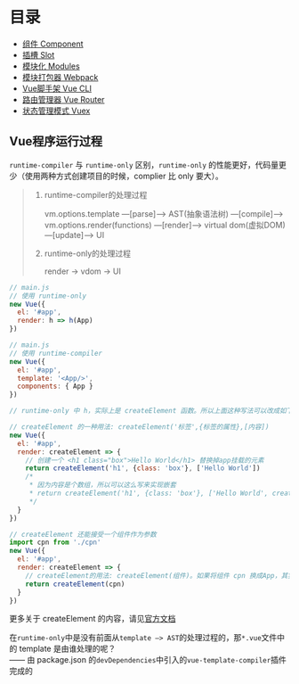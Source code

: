 # 目录

* [组件 Component](Vue/Component.md)
* [插槽 Slot](Vue/Slot.md)
* [模块化 Modules](Vue/Modules.md)
* [模块打包器 Webpack](Vue/Webpack.md)
* [Vue脚手架 Vue CLI](Vue/Vue_CLI.md)
* [路由管理器 Vue Router](Vue/Vue_Router.md)
* [状态管理模式 Vuex](Vue/Vuex.md)

## Vue程序运行过程

`runtime-compiler` 与 `runtime-only` 区别，`runtime-only` 的性能更好，代码量更少（使用两种方式创建项目的时候，complier 比 only 要大）。

> 1. runtime-compiler的处理过程
>
>     vm.options.template —[parse]—> AST(抽象语法树) —[compile]—> vm.options.render(functions) —[render]—> virtual dom(虚拟DOM) —[update]—> UI
>
> 2. runtime-only的处理过程
>
>     render -> vdom -> UI

```javascript
// main.js
// 使用 runtime-only
new Vue({
  el: '#app',
  render: h => h(App)
})
```

```javascript
// main.js
// 使用 runtime-compiler
new Vue({
  el: '#app',
  template: '<App/>',
  components: { App }
})

// runtime-only 中 h，实际上是 createElement 函数。所以上面这种写法可以改成如下

// createElement 的一种用法: createElement('标签',{标签的属性},[内容])
new Vue({
  el: '#app',
  render: createElement => {
    // 创建一个 <h1 class="box">Hello World</h1> 替换掉app挂载的元素
    return createElement('h1', {class: 'box'}, ['Hello World'])
    /*
     * 因为内容是个数组，所以可以这么写来实现嵌套
     * return createElement('h1', {class: 'box'}, ['Hello World', createElement('button',['按钮'])])
     */
  }
})

// createElement 还能接受一个组件作为参数
import cpn from './cpn'
new Vue({
  el: '#app',
  render: createElement => {
    // createElement的用法: createElement(组件)。如果将组件 cpn 换成App，其实就更 runtime-only 的写法是一样的了
    return createElement(cpn)
  }
})
```

更多关于 createElement 的内容，请见[官方文档](https://cn.vuejs.org/v2/guide/render-function.html#createElement-%E5%8F%82%E6%95%B0)

在`runtime-only`中是没有前面从`template —> AST`的处理过程的，那`*.vue`文件中的 template 是由谁处理的呢？  
—— 由 package.json 的`devDependencies`中引入的`vue-template-compiler`插件完成的

